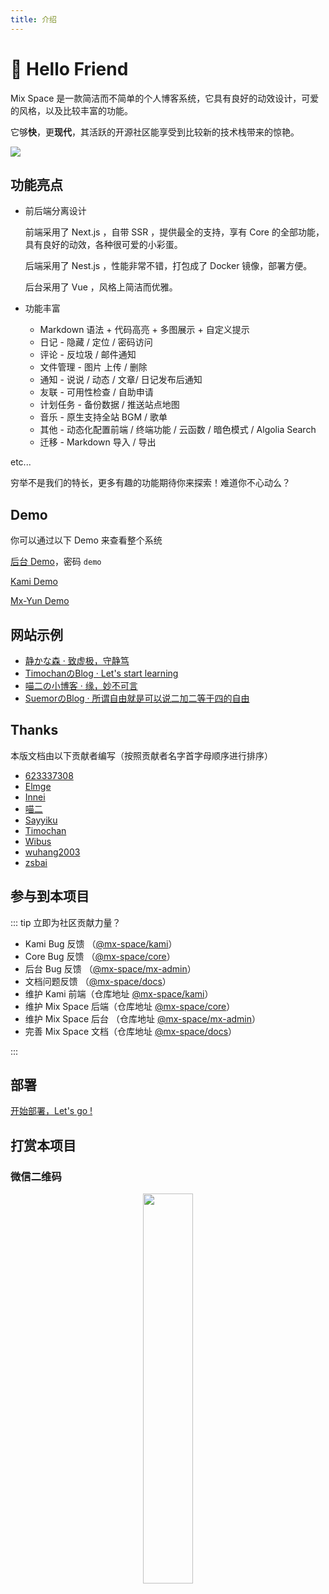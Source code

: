 ```yaml
---
title: 介绍
---
```


# 👋 Hello Friend

Mix Space 是一款简洁而不简单的个人博客系统，它具有良好的动效设计，可爱的风格，以及比较丰富的功能。

它够**快**，更**现代**，其活跃的开源社区能享受到比较新的技术栈带来的惊艳。

![](https://fastly.jsdelivr.net/gh/mx-space/docs-images@latest/images/kami.jpg)

## 功能亮点

 - 前后端分离设计

   前端采用了 Next.js ，自带 SSR ，提供最全的支持，享有 Core 的全部功能，具有良好的动效，各种很可爱的小彩蛋。

   后端采用了 Nest.js ，性能非常不错，打包成了 Docker 镜像，部署方便。

   后台采用了 Vue ，风格上简洁而优雅。

 - 功能丰富
   - Markdown 语法 + 代码高亮 + 多图展示 + 自定义提示
   - 日记 - 隐藏 / 定位 / 密码访问
   - 评论 - 反垃圾 / 邮件通知
   - 文件管理 - 图片 上传 / 删除
   - 通知 - 说说 / 动态 / 文章/ 日记发布后通知
   - 友联 - 可用性检查 / 自助申请
   - 计划任务 - 备份数据 / 推送站点地图
   - 音乐 - 原生支持全站 BGM / 歌单
   - 其他 - 动态化配置前端 / 终端功能 / 云函数 / 暗色模式 / Algolia Search
   - 迁移 - Markdown 导入 / 导出

etc...

穷举不是我们的特长，更多有趣的功能期待你来探索！难道你不心动么？

## Demo

你可以通过以下 Demo 来查看整个系统

[后台 Demo](https://mx-demo.shizuri.net/proxy/qaqdmin)，密码 `demo`

[Kami Demo](https://mx-demo.shizuri.net/)

[Mx-Yun Demo](https://yun.innei.ren)

## 网站示例

 - [静かな森 · 致虚极，守静笃](https://innei.ren)
 - [TimochanのBlog · Let's start learning](https://www.timochan.cn)
 - [喵二の小博客 · 缘，妙不可言](https://www.miaoer.xyz)
 - [SuemorのBlog · 所谓自由就是可以说二加二等于四的自由](https://www.suemor.com)


## Thanks

本版文档由以下贡献者编写（按照贡献者名字首字母顺序进行排序）

- [623337308](https://blog.cqsjyz.com)
- [Elmge](https://github.com/Elmge)
- [Innei](https://innei.ren)
- [喵二](https://www.miaoer.xyz)
- [Sayyiku](https://github.com/Sayyiku)
- [Timochan](https://www.timochan.cn)
- [Wibus](https://blog.iucky.cn)
- [wuhang2003](https://github.com/wuhang2003)
- [zsbai](https://github.com/zsbai)


## 参与到本项目

::: tip 立即为社区贡献力量？

 - Kami Bug 反馈 （[@mx-space/kami](https://github.com/mx-space/kami/issues)）
 - Core Bug 反馈 （[@mx-space/core](https://github.com/mx-space/core/issues)）
 - 后台 Bug 反馈 （[@mx-space/mx-admin](https://github.com/mx-space/mx-admin/issues)）
 - 文档问题反馈 （[@mx-space/docs](https://github.com/mx-space/docs/issues)）
 - 维护 Kami 前端（仓库地址 [@mx-space/kami](https://github.com/mx-space/kami)）
 - 维护 Mix Space 后端（仓库地址 [@mx-space/core](https://github.com/mx-space/core)）
 - 维护 Mix Space 后台 （仓库地址 [@mx-space/mx-admin](https://github.com/mx-space/mx-admin)）
 - 完善 Mix Space 文档（仓库地址 [@mx-space/docs](https://github.com/mx-space/docs)）

:::


## 部署


[开始部署，Let's go !](/deploy/index.md)



## 打赏本项目

### 微信二维码

<div align="center">
<img src="https://fastly.jsdelivr.net/gh/Innei/img-bed@master/20191211132347.png" style="width:40%;" />
</div>
